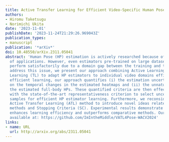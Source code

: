 ```yaml
---
title: Active Transfer Learning for Efficient Video-Specific Human Pose Estimation
authors:
- Hiromu Taketsugu
- Norimichi Ukita
date: '2023-11-01'
publishDate: '2023-11-24T21:29:26.969043Z'
publication_types:
- manuscript
publication: '*arXiv*'
doi: 10.48550/arXiv.2311.05041
abstract: 'Human Pose (HP) estimation is actively researched because of its wide range
  of applications. However, even estimators pre-trained on large datasets may not
  perform satisfactorily due to a domain gap between the training and test data. To
  address this issue, we present our approach combining Active Learning (AL) and Transfer
  Learning (TL) to adapt HP estimators to individual video domains efficiently. For
  efficient learning, our approach quantifies (i) the estimation uncertainty based
  on the temporal changes in the estimated heatmaps and (ii) the unnaturalness in
  the estimated full-body HPs. These quantified criteria are then effectively combined
  with the state-of-the-art representativeness criterion to select uncertain and diverse
  samples for efficient HP estimator learning. Furthermore, we reconsider the existing
  Active Transfer Learning (ATL) method to introduce novel ideas related to the retraining
  methods and Stopping Criteria (SC). Experimental results demonstrate that our method
  enhances learning efficiency and outperforms comparative methods. Our code is publicly
  available at: https://github.com/ImIntheMiddle/VATL4Pose-WACV2024'
links:
- name: URL
  url: http://arxiv.org/abs/2311.05041
---
```

